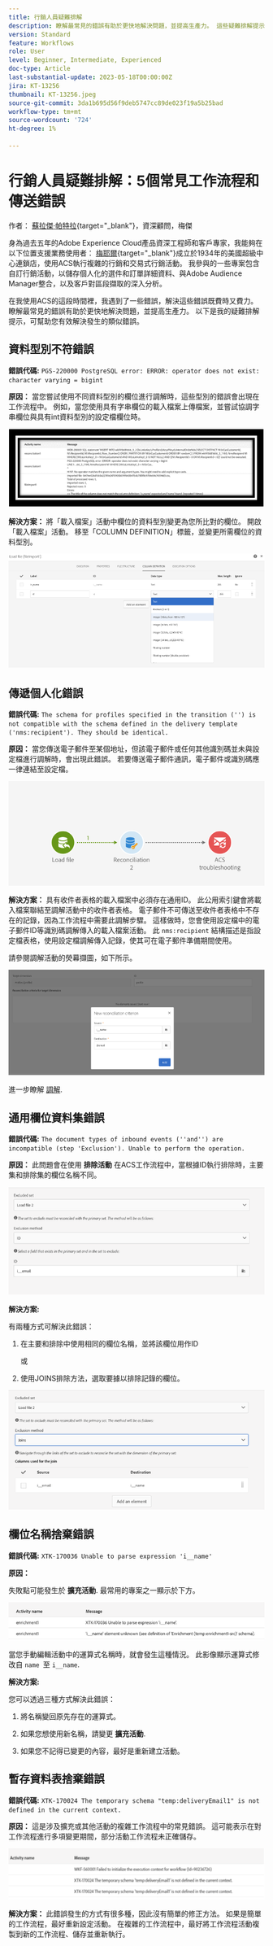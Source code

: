 ```yaml
---
title: 行銷人員疑難排解
description: 瞭解最常見的錯誤有助於更快地解決問題，並提高生產力。 這些疑難排解提示可協助您有效解決類似錯誤。
version: Standard
feature: Workflows
role: User
level: Beginner, Intermediate, Experienced
doc-type: Article
last-substantial-update: 2023-05-18T00:00:00Z
jira: KT-13256
thumbnail: KT-13256.jpeg
source-git-commit: 3da1b695d56f9deb5747cc89de023f19a5b25bad
workflow-type: tm+mt
source-wordcount: '724'
ht-degree: 1%

---
```



# 行銷人員疑難排解：5個常見工作流程和傳送錯誤

作者： [蘇拉傑·帕特拉](https://www.linkedin.com/in/suraj-p-51612053/){target="_blank"}，資深顧問，梅傑

身為過去五年的Adobe Experience Cloud產品資深工程師和客戶專家，我能夠在以下位置支援業務使用者： [梅耶爾](https://www.meijer.com/){target="_blank"}成立於1934年的美國超級中心連鎖店，使用ACS執行複雜的行銷和交易式行銷活動。 我參與的一些專案包含自訂行銷活動，以儲存個人化的選件和訂單詳細資料、與Adobe Audience Manager整合，以及客戶對區段擷取的深入分析。


在我使用ACS的這段時間裡，我遇到了一些錯誤，解決這些錯誤既費時又費力。 瞭解最常見的錯誤有助於更快地解決問題，並提高生產力。 以下是我的疑難排解提示，可幫助您有效解決發生的類似錯誤。

## 資料型別不符錯誤

**錯誤代碼:**
`PGS-220000 PostgreSQL error: ERROR: operator does not exist: character varying = bigint`

**原因：**
當您嘗試使用不同資料型別的欄位進行調解時，這些型別的錯誤會出現在工作流程中。 例如，當您使用具有字串欄位的載入檔案上傳檔案，並嘗試協調字串欄位與具有int資料型別的設定檔欄位時。

![data-type-mismatch-error](/help/assets/kt-13256/data-type-mismatch.png)

**解決方案：**
將「載入檔案」活動中欄位的資料型別變更為您所比對的欄位。 開啟「載入檔案」活動。 移至「COLUMN DEFINITION」標籤，並變更所需欄位的資料型別。


![data-type-mismatch-solution](/help/assets/kt-13256/data-type-mismatch-solution.png)

## 傳遞個人化錯誤

**錯誤代碼:**
`The schema for profiles specified in the transition ('') is not compatible with the schema defined in the delivery template ('nms:recipient'). They should be identical.`

**原因：**
當您傳送電子郵件至某個地址，但該電子郵件或任何其他識別碼並未與設定檔進行調解時，會出現此錯誤。 若要傳送電子郵件通訊，電子郵件或識別碼應一律連結至設定檔。

![具有調解活動的工作流程](/help/assets/kt-13256/del-persn-error-wf.png)

**解決方案：**
具有收件者表格的載入檔案中必須存在通用ID。 此公用索引鍵會將載入檔案聯結至調解活動中的收件者表格。 電子郵件不可傳送至收件者表格中不存在的記錄，因為工作流程中需要此調解步驟。 這樣做時，您會使用設定檔中的電子郵件ID等識別碼調解傳入的載入檔案活動。 此 `nms:recipient` 結構描述是指設定檔表格，使用設定檔調解傳入記錄，使其可在電子郵件準備期間使用。

請參閱調解活動的熒幕擷圖，如下所示。

![包含調解詳細資料的工作流程](/help/assets/kt-13256/del-persn-error-wf-solution.png)

進一步瞭解 [調解](https://experienceleague.adobe.com/docs/campaign-standard/using/managing-processes-and-data/data-management-activities/reconciliation.html?lang=en).

## 通用欄位資料集錯誤

**錯誤代碼:**
`The document types of inbound events (''and'') are incompatible (step 'Exclusion'). Unable to perform the operation. `

**原因：**
此問題會在使用 **排除活動** 在ACS工作流程中，當根據ID執行排除時，主要集和排除集的欄位名稱不同。


![通用欄位資料集錯誤](/help/assets/kt-13256/dataset-error.png)

**解決方案:**

有兩種方式可解決此錯誤：

1. 在主要和排除中使用相同的欄位名稱，並將該欄位用作ID

   或

2. 使用JOINS排除方法，選取要據以排除記錄的欄位。

![通用欄位資料集錯誤 — 解決方案 ](/help/assets/kt-13256/dataset-error-solution.png)

## 欄位名稱捨棄錯誤

**錯誤代碼:**
`XTK-170036 Unable to parse expression 'i__name'`

**原因：**

失敗點可能發生於 **擴充活動**. 最常用的專案之一顯示於下方。

![欄位名稱捨棄錯誤](/help/assets/kt-13256/field-name-dropped-error.png)

當您手動編輯活動中的運算式名稱時，就會發生這種情況。 此影像顯示運算式修改自 `name `至 `i__name`.

**解決方案:**

您可以透過三種方式解決此錯誤：

1. 將名稱變回原先存在的運算式。

2. 如果您想使用新名稱，請變更 **擴充活動**.

3. 如果您不記得已變更的內容，最好是重新建立活動。

## 暫存資料表捨棄錯誤 

**錯誤代碼:**
`XTK-170024 The temporary schema "temp:deliveryEmail1" is not defined in the current context.`

**原因：**
這是涉及擴充或其他活動的複雜工作流程中的常見錯誤。 這可能表示在對工作流程進行多項變更期間，部分活動工作流程未正確儲存。

![暫存資料表捨棄錯誤 ](/help/assets/kt-13256/temp-table-dropped-error.png)

**解決方案：**
此錯誤發生的方式有很多種，因此沒有簡單的修正方法。 如果是簡單的工作流程，最好重新設定活動。 在複雜的工作流程中，最好將工作流程活動複製到新的工作流程、儲存並重新執行。